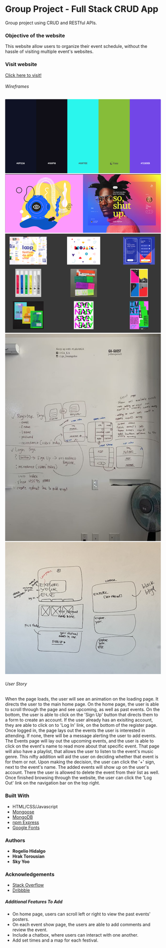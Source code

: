 #  Group Project - Full Stack CRUD App

Group project using CRUD and RESTful APIs.

### Objective of the website

This website allow users to organize their event schedule, without the hassle of visiting multiple event's websites.


### Visit website

[Click here to visit!](https://still-taiga-70572.herokuapp.com/)


###### Wireframes

![color-theme](assets/photos/color-theme.png)
![moodboard-1](assets/photos/moodboard-1.png)
![moodboard-2](assets/photos/moodboard-2.png)
![wireframe-1](assets/photos/wireframe-1.jpg)
![wireframe-2](assets/photos/wireframe-2.JPG)


###### User Story

When the page loads, the user will see an animation on the loading page. It directs the user to the main home page. On the home page, the user is able to scroll through the page and see upcoming, as well as past events. On the bottom, the user is able to click on the 'Sign Up' button that directs them to a form to create an account. 
If the user already has an exisiting account, they are able to click on to 'Log In' link, on the bottom of the register page. 
Once logged in, the page lays out the events the user is interested in attending. If none, there will be a message alerting the user to add events.
The Events page will lay out the upcoming events, and the user is able to click on the event's name to read more about that specific event. That page will also have a playlist, that allows the user to listen to the event's music genre. This nifty addition will aid the user on deciding whether that event is for them or not.
Upon making the decision, the user can click the '+' sign, next to the event's name. The added events will show up on the user's account. There the user is allowed to delete the event from their list as well. 
Once finished browsing through the website, the user can click the 'Log Out' link on the navigation bar on the top right.


### Built With

* HTML/CSS/Javascript
* [Mongoose](https://mongoosejs.com/)
* [MongoDB](https://www.mongodb.com/)
* [npm Express](https://www.npmjs.com/package/express)
* [Google Fonts](https://fonts.google.com/)


### Authors

* **Rogelio Hidalgo**
* **Hrak Torousian**
* **Sky Yoo**

### Acknowledgements

* [Stack Overflow](https://stackoverflow.com/)
* [Dribbble](https://dribbble.com/)


##### Additional Features To Add

* On home page, users can scroll left or right to view the past events' posters.
* On each event show page, the users are able to add comments and review the event.
* Include a chatbox, where users can interact with one another.
* Add set times and a map for each festival.

